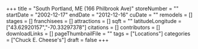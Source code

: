 +++
title = "South Portland, ME (166 Philbrook Ave)"
storeNumber = ""
startDate = "2002-12-17"
endDate = "2012-12-16"
cuDate = ""
remodels = []
stages = []
franchisees = []
attractions = []
sqft = ""
latitudeLongitude = ["43.62920157","-70.33297378"]
citations = []
contributors = []
downloadLinks = []
pageThumbnailFile = ""
tags = ["Locations"]
categories = ["Chuck E. Cheese's"]
draft = false
+++
